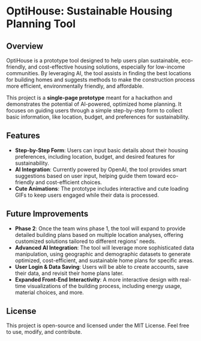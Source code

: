 # OptiHouse: Sustainable Housing Planning Tool

## Overview

OptiHouse is a prototype tool designed to help users plan sustainable, eco-friendly, and cost-effective housing solutions, especially for low-income communities. By leveraging AI, the tool assists in finding the best locations for building homes and suggests methods to make the construction process more efficient, environmentally friendly, and affordable.

This project is a **single-page prototype** meant for a hackathon and demonstrates the potential of AI-powered, optimized home planning. It focuses on guiding users through a simple step-by-step form to collect basic information, like location, budget, and preferences for sustainability.

## Features

- **Step-by-Step Form**: Users can input basic details about their housing preferences, including location, budget, and desired features for sustainability.
- **AI Integration**: Currently powered by OpenAI, the tool provides smart suggestions based on user input, helping guide them toward eco-friendly and cost-efficient choices.
- **Cute Animations**: The prototype includes interactive and cute loading GIFs to keep users engaged while their data is processed.

## Future Improvements

- **Phase 2**: Once the team wins phase 1, the tool will expand to provide detailed building plans based on multiple location analyses, offering customized solutions tailored to different regions' needs.
- **Advanced AI Integration**: The tool will leverage more sophisticated data manipulation, using geographic and demographic datasets to generate optimized, cost-efficient, and sustainable home plans for specific areas.
- **User Login & Data Saving**: Users will be able to create accounts, save their data, and revisit their home plans later.
- **Expanded Front-End Interactivity**: A more interactive design with real-time visualizations of the building process, including energy usage, material choices, and more.

## License

This project is open-source and licensed under the MIT License. Feel free to use, modify, and contribute.

